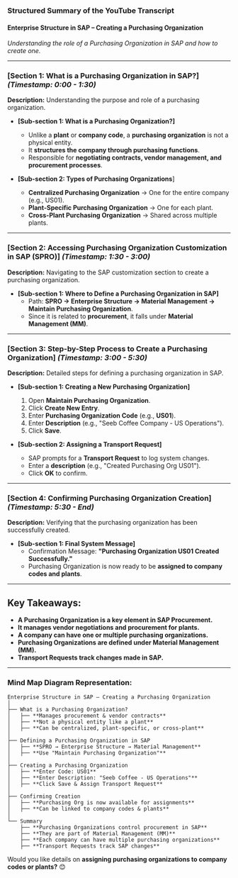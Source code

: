 ### **Structured Summary of the YouTube Transcript**  

#### **Enterprise Structure in SAP – Creating a Purchasing Organization**  
*Understanding the role of a Purchasing Organization in SAP and how to create one.*  

---

### **[Section 1: What is a Purchasing Organization in SAP?]** *(Timestamp: 0:00 - 1:30)*  
**Description:** Understanding the purpose and role of a purchasing organization.  

- **[Sub-section 1: What is a Purchasing Organization?]**  
  - Unlike a **plant** or **company code**, a **purchasing organization** is not a physical entity.  
  - It **structures the company through purchasing functions**.  
  - Responsible for **negotiating contracts, vendor management, and procurement processes**.  

- **[Sub-section 2: Types of Purchasing Organizations**]  
  - **Centralized Purchasing Organization** → One for the entire company (e.g., US01).  
  - **Plant-Specific Purchasing Organization** → One for each plant.  
  - **Cross-Plant Purchasing Organization** → Shared across multiple plants.  

---

### **[Section 2: Accessing Purchasing Organization Customization in SAP (SPRO)]** *(Timestamp: 1:30 - 3:00)*  
**Description:** Navigating to the SAP customization section to create a purchasing organization.  

- **[Sub-section 1: Where to Define a Purchasing Organization in SAP]**  
  - Path: **SPRO → Enterprise Structure → Material Management → Maintain Purchasing Organization**.  
  - Since it is related to **procurement**, it falls under **Material Management (MM)**.  

---

### **[Section 3: Step-by-Step Process to Create a Purchasing Organization]** *(Timestamp: 3:00 - 5:30)*  
**Description:** Detailed steps for defining a purchasing organization in SAP.  

- **[Sub-section 1: Creating a New Purchasing Organization]**  
  1. Open **Maintain Purchasing Organization**.  
  2. Click **Create New Entry**.  
  3. Enter **Purchasing Organization Code** (e.g., **US01**).  
  4. Enter **Description** (e.g., "Seeb Coffee Company - US Operations").  
  5. Click **Save**.  

- **[Sub-section 2: Assigning a Transport Request]**  
  - SAP prompts for a **Transport Request** to log system changes.  
  - Enter a **description** (e.g., "Created Purchasing Org US01").  
  - Click **OK** to confirm.  

---

### **[Section 4: Confirming Purchasing Organization Creation]** *(Timestamp: 5:30 - End)*  
**Description:** Verifying that the purchasing organization has been successfully created.  

- **[Sub-section 1: Final System Message]**  
  - Confirmation Message: **"Purchasing Organization US01 Created Successfully."**  
  - Purchasing Organization is now ready to be **assigned to company codes and plants**.  

---

## **Key Takeaways:**  
- **A Purchasing Organization is a key element in SAP Procurement.**  
- **It manages vendor negotiations and procurement for plants.**  
- **A company can have one or multiple purchasing organizations.**  
- **Purchasing Organizations are defined under Material Management (MM).**  
- **Transport Requests track changes made in SAP.**  

---

### **Mind Map Diagram Representation:**  
```
Enterprise Structure in SAP – Creating a Purchasing Organization  
│  
├── What is a Purchasing Organization?  
│   ├── **Manages procurement & vendor contracts**  
│   ├── **Not a physical entity like a plant**  
│   ├── **Can be centralized, plant-specific, or cross-plant**  
│  
├── Defining a Purchasing Organization in SAP  
│   ├── **SPRO → Enterprise Structure → Material Management**  
│   ├── **Use "Maintain Purchasing Organization"**  
│  
├── Creating a Purchasing Organization  
│   ├── **Enter Code: US01**  
│   ├── **Enter Description: "Seeb Coffee - US Operations"**  
│   ├── **Click Save & Assign Transport Request**  
│  
├── Confirming Creation  
│   ├── **Purchasing Org is now available for assignments**  
│   ├── **Can be linked to company codes & plants**  
│  
└── Summary  
    ├── **Purchasing Organizations control procurement in SAP**  
    ├── **They are part of Material Management (MM)**  
    ├── **Each company can have multiple purchasing organizations**  
    ├── **Transport Requests track SAP changes**  
```

Would you like details on **assigning purchasing organizations to company codes or plants?** 😊